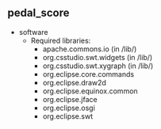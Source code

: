 ## pedal_score

- software
  * Required libraries:
    * apache.commons.io (in /lib/)
	* org.csstudio.swt.widgets (in /lib/)
	* org.csstudio.swt.xygraph (in /lib/)
	* org.eclipse.core.commands
	* org.eclipse.draw2d
	* org.eclipse.equinox.common
	* org.eclipse.jface
	* org.eclipse.osgi
	* org.eclipse.swt
	